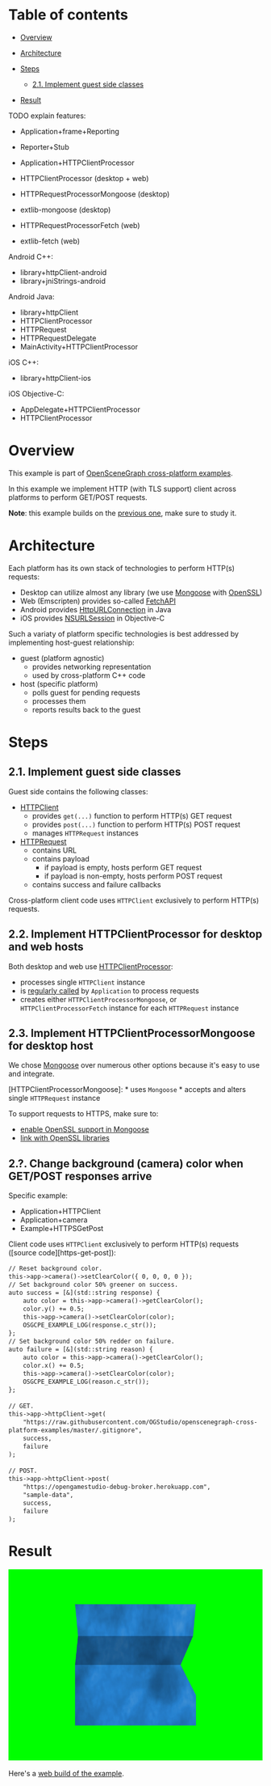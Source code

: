 
# Table of contents

* [Overview](#overview)
* [Architecture](#architecture)
* [Steps](#steps)
    * [2.1. Implement guest side classes](#guest)

* [Result](#result)

TODO explain features:

* Application+frame+Reporting
* Reporter+Stub
* Application+HTTPClientProcessor

* HTTPClientProcessor (desktop + web)

* HTTPRequestProcessorMongoose (desktop)
* extlib-mongoose (desktop)

* HTTPRequestProcessorFetch (web)
* extlib-fetch (web)

Android C++:
* library+httpClient-android
* library+jniStrings-android

Android Java:
* library+httpClient
* HTTPClientProcessor
* HTTPRequest
* HTTPRequestDelegate
* MainActivity+HTTPClientProcessor

iOS C++:
* library+httpClient-ios

iOS Objective-C:
* AppDelegate+HTTPClientProcessor
* HTTPClientProcessor

<a name="overview"/>

# Overview

This example is part of [OpenSceneGraph cross-platform examples][osgcpe].

In this example we implement HTTP (with TLS support) client across platforms
to perform GET/POST requests.

**Note**: this example builds on the [previous one][ex-prev], make sure to study it.

<a name="architecture"/>

# Architecture

Each platform has its own stack of technologies to perform HTTP(s) requests:

* Desktop can utilize almost any library (we use [Mongoose][mongoose] with [OpenSSL][openssl])
* Web (Emscripten) provides so-called [FetchAPI][fetch-api]
* Android provides [HttpURLConnection][http-url-connection] in Java
* iOS provides [NSURLSession][ns-url-session] in Objective-C

Such a variaty of platform specific technologies is best addressed by
implementing host-guest relationship:

* guest (platform agnostic)
    * provides networking representation
    * used by cross-platform C++ code
* host (specific platform)
    * polls guest for pending requests
    * processes them
    * reports results back to the guest

<a name="steps"/>

# Steps

<a name="guest"/>

## 2.1. Implement guest side classes

Guest side contains the following classes:

* [HTTPClient][http-client]
    * provides `get(...)` function to perform HTTP(s) GET request
    * provides `post(...)` function to perform HTTP(s) POST request
    * manages `HTTPRequest` instances
* [HTTPRequest][http-request]
    * contains URL
    * contains payload
        * if payload is empty, hosts perform GET request
        * if payload is non-empty, hosts perform POST request
    * contains success and failure callbacks

Cross-platform client code uses `HTTPClient` exclusively to perform HTTP(s) requests.

<a name="desktop"/>

## 2.2. Implement HTTPClientProcessor for desktop and web hosts

Both desktop and web use [HTTPClientProcessor][http-client-processor]:

* processes single `HTTPClient` instance
* is [regularly called][http-client-processor-processing] by `Application` to process requests
* creates either `HTTPClientProcessorMongoose`, or `HTTPClientProcessorFetch` instance for each `HTTPRequest` instance

## 2.3. Implement HTTPClientProcessorMongoose for desktop host

We chose [Mongoose][mongoose] over numerous other options because it's
easy to use and integrate.

[HTTPClientProcessorMongoose]:
    * uses `Mongoose`
    * accepts and alters single `HTTPRequest` instance

To support requests to HTTPS, make sure to:

* [enable OpenSSL support in Mongoose][mongoose-openssl]
* [link with OpenSSL libraries][link-openssl]






## 2.?. Change background (camera) color when GET/POST responses arrive

Specific example:
* Application+HTTPClient
* Application+camera
* Example+HTTPSGetPost

Client code uses `HTTPClient` exclusively to perform HTTP(s) requests
([source code][https-get-post]):

```
// Reset background color.
this->app->camera()->setClearColor({ 0, 0, 0, 0 });
// Set background color 50% greener on success.
auto success = [&](std::string response) {
    auto color = this->app->camera()->getClearColor();
    color.y() += 0.5;
    this->app->camera()->setClearColor(color);
    OSGCPE_EXAMPLE_LOG(response.c_str());
};
// Set background color 50% redder on failure.
auto failure = [&](std::string reason) {
    auto color = this->app->camera()->getClearColor();
    color.x() += 0.5;
    this->app->camera()->setClearColor(color);
    OSGCPE_EXAMPLE_LOG(reason.c_str());
};

// GET.
this->app->httpClient->get(
    "https://raw.githubusercontent.com/OGStudio/openscenegraph-cross-platform-examples/master/.gitignore",
    success,
    failure
);

// POST.
this->app->httpClient->post(
    "https://opengamestudio-debug-broker.herokuapp.com",
    "sample-data",
    success,
    failure
);
```

<a name="result"/>

# Result

![Screenshot](shot.png)

Here's a [web build of the example][web-build].

[osgcpe]: https://github.com/OGStudio/openscenegraph-cross-platform-examples
[ex-prev]: ../02.TextureImage

[mongoose]: https://github.com/cesanta/mongoose
[openssl]: https://www.openssl.org
[fetch-api]: https://kripken.github.io/emscripten-site/docs/api_reference/fetch.html
[http-url-connection]: https://developer.android.com/reference/java/net/HttpURLConnection
[ns-url-session]: https://developer.apple.com/documentation/foundation/nsurlsession?language=objc

[http-client]: https://github.com/OGStudio/openscenegraph-cross-platform-examples/blob/Mahjong-17/03.HTTPClient/desktop/src/network.h#L194
[http-request]: https://github.com/OGStudio/openscenegraph-cross-platform-examples/blob/Mahjong-17/03.HTTPClient/desktop/src/network.h#L53
[reporter]: https://github.com/OGStudio/openscenegraph-cross-platform-examples/blob/Mahjong-17/03.HTTPClient/desktop/src/Reporter.h#L34
[http-client-processor]: https://github.com/OGStudio/openscenegraph-cross-platform-examples/blob/Mahjong-17/03.HTTPClient/desktop/src/network.h#L291
[http-client-processor-processing]: https://github.com/OGStudio/openscenegraph-cross-platform-examples/blob/Mahjong-17/03.HTTPClient/desktop/src/Application.h#L159
[mongoose-openssl]: https://github.com/OGStudio/openscenegraph-cross-platform-examples/blob/Mahjong-17/03.HTTPClient/desktop/src/network-extlib.h#L29
[link-openssl]: https://github.com/OGStudio/openscenegraph-cross-platform-examples/blob/Mahjong-17/03.HTTPClient/desktop/CMakeLists.txt#L27


[web-build]: https://ogstudio.github.io/openscenegraph-cross-platform-examples-web-builds/examples/03/ex03-http-client.html

